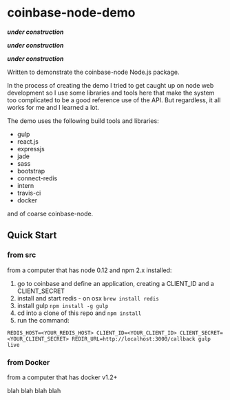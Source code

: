coinbase-node-demo
=========

**_under construction_**

**_under construction_**

**_under construction_**

Written to demonstrate the coinbase-node Node.js package.

In the process of creating the demo I tried to get caught up on node web development so I use some libraries and tools here that make the system too complicated to be a good reference use of the API.  But regardless, it all works for me and I learned a lot.

The demo uses the following build tools and libraries:

* gulp
* react.js
* expressjs
* jade
* sass
* bootstrap
* connect-redis
* intern
* travis-ci
* docker

and of coarse coinbase-node.

## Quick Start

### from src

from a computer that has node 0.12 and npm 2.x installed:

1. go to coinbase and define an application, creating a CLIENT_ID and a CLIENT_SECRET
2. install and start redis - on osx `brew install redis`
3. install gulp `npm install -g gulp`
4. cd into a clone of this repo and `npm install`
5. run the command:

```
REDIS_HOST=<YOUR_REDIS_HOST> CLIENT_ID=<YOUR_CLIENT_ID> CLIENT_SECRET=<YOUR_CLIENT_SECRET> REDIR_URL=http://localhost:3000/callback gulp live
```

### from Docker

from a computer that has docker v1.2+

blah blah blah blah

